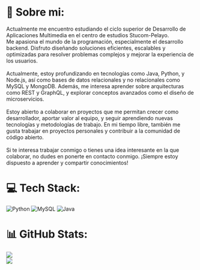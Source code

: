 # 💫 Sobre mi:
Actualmente me encuentro estudiando el ciclo superior de Desarrollo de Aplicaciones Multimedia en el centro de estudios Stucom-Pelayo.<br>Me apasiona el mundo de la programación, especialmente el desarrollo backend. Disfruto diseñando soluciones eficientes, escalables y optimizadas para resolver problemas complejos y mejorar la experiencia de los usuarios.<br><br>Actualmente, estoy profundizando en tecnologías como Java, Python, y Node.js, así como bases de datos relacionales y no relacionales como MySQL y MongoDB. Además, me interesa aprender sobre arquitecturas como REST y GraphQL, y explorar conceptos avanzados como el diseño de microservicios.<br><br>Estoy abierto a colaborar en proyectos que me permitan crecer como desarrollador, aportar valor al equipo, y seguir aprendiendo nuevas tecnologías y metodologías de trabajo. En mi tiempo libre, también me gusta trabajar en proyectos personales y contribuir a la comunidad de código abierto.<br><br>Si te interesa trabajar conmigo o tienes una idea interesante en la que colaborar, no dudes en ponerte en contacto conmigo. ¡Siempre estoy dispuesto a aprender y compartir conocimientos!


# 💻 Tech Stack:
![Python](https://img.shields.io/badge/python-3670A0?style=for-the-badge&logo=python&logoColor=ffdd54) ![MySQL](https://img.shields.io/badge/mysql-4479A1.svg?style=for-the-badge&logo=mysql&logoColor=white) ![Java](https://img.shields.io/badge/java-%23ED8B00.svg?style=for-the-badge&logo=openjdk&logoColor=white)
# 📊 GitHub Stats:
![](https://github-readme-stats.vercel.app/api?username=CoceraCia&theme=dracula&hide_border=false&include_all_commits=false&count_private=false)<br/>
![](https://github-readme-stats.vercel.app/api/top-langs/?username=CoceraCia&theme=dracula&hide_border=false&include_all_commits=false&count_private=false&layout=compact)

<!-- Proudly created with GPRM ( https://gprm.itsvg.in ) -->

